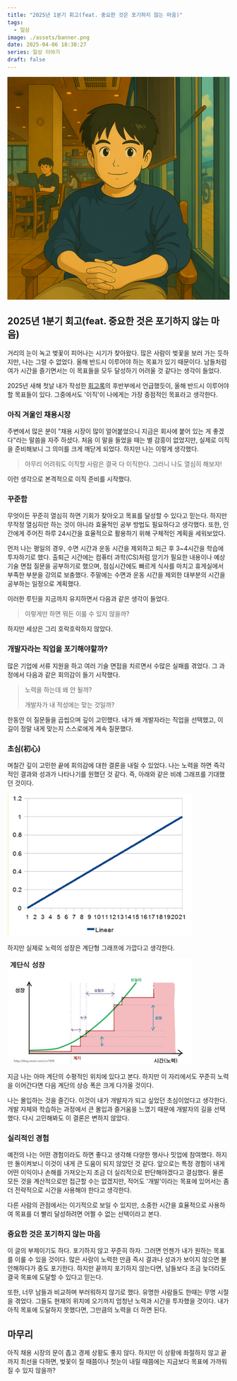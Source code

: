 ```yaml
---
title: "2025년 1분기 회고(feat. 중요한 것은 포기하지 않는 마음)"
tags:
  - 일상
image: ./assets/banner.png
date: 2025-04-06 18:38:27
series: 일상 이야기
draft: false
---
```


![banner](./assets/banner.png)

## 2025년 1분기 회고(feat. 중요한 것은 포기하지 않는 마음)

거리의 눈이 녹고 벚꽃이 피어나는 시기가 찾아왔다. 많은 사람이 벚꽃을 보러 가는 듯하지만, 나는 그럴 수 없었다. 올해 반드시 이루어야 하는 목표가 있기 때문이다. 남들처럼 여가 시간을 즐기면서는 이 목표들을 모두 달성하기 어려울 것 같다는 생각이 들었다.

2025년 새해 첫날 내가 작성한 [회고록](https://sungbin.kr/2024년-주니어-개발자-회고록/)의 후반부에서 언급했듯이, 올해 반드시 이루어야 할 목표들이 있다. 그중에서도 '이직'이 나에게는 가장 중점적인 목표라고 생각한다.

### 아직 겨울인 채용시장

주변에서 많은 분이 "채용 시장이 많이 얼어붙었으니 지금은 회사에 붙어 있는 게 좋겠다"라는 말씀을 자주 하셨다. 처음 이 말을 들었을 때는 별 감흥이 없었지만, 실제로 이직을 준비해보니 그 의미를 크게 깨닫게 되었다. 하지만 나는 이렇게 생각했다.

> 아무리 어려워도 이직할 사람은 결국 다 이직한다. 그러니 나도 열심히 해보자!

이런 생각으로 본격적으로 이직 준비를 시작했다.

### 꾸준함

무엇이든 꾸준히 열심히 하면 기회가 찾아오고 목표를 달성할 수 있다고 믿는다. 하지만 무작정 열심히만 하는 것이 아니라 효율적인 공부 방법도 필요하다고 생각했다. 또한, 인간에게 주어진 하루 24시간을 효율적으로 활용하기 위해 구체적인 계획을 세워보았다.

먼저 나는 평일의 경우, 수면 시간과 운동 시간을 제외하고 퇴근 후 3~4시간을 학습에 투자하기로 했다. 출퇴근 시간에는 컴퓨터 과학(CS)처럼 암기가 필요한 내용이나 예상 기술 면접 질문을 공부하기로 했으며, 점심시간에도 빠르게 식사를 마치고 휴게실에서 부족한 부분을 강의로 보충했다. 주말에는 수면과 운동 시간을 제외한 대부분의 시간을 공부하는 일정으로 계획했다.

이러한 루틴을 지금까지 유지하면서 다음과 같은 생각이 들었다.

> 이렇게만 하면 뭐든 이룰 수 있지 않을까?

하지만 세상은 그리 호락호락하지 않았다.

### 개발자라는 직업을 포기해야할까?

많은 기업에 서류 지원을 하고 여러 기술 면접을 치르면서 수많은 실패를 겪었다. 그 과정에서 다음과 같은 회의감이 들기 시작했다.

> 노력을 하는데 왜 안 될까?
>
> 개발자가 내 적성에는 맞는 것일까?

한동안 이 질문들을 곱씹으며 깊이 고민했다. 내가 왜 개발자라는 직업을 선택했고, 이 길이 정말 내게 맞는지 스스로에게 계속 질문했다.

### 초심(初心)

며칠간 깊이 고민한 끝에 회의감에 대한 결론을 내릴 수 있었다. 나는 노력을 하면 즉각적인 결과와 성과가 나타나기를 원했던 것 같다. 즉, 아래와 같은 비례 그래프를 기대했던 것이다.

![그래프1](./assets/graph1.png)

하지만 실제로 노력의 성장은 계단형 그래프에 가깝다고 생각한다.

![그래프2](./assets/graph2.jpg)

지금 나는 아마 계단의 수평적인 위치에 있다고 본다. 하지만 이 자리에서도 꾸준히 노력을 이어간다면 다음 계단의 상승 폭은 크게 다가올 것이다.

나는 몰입하는 것을 즐긴다. 이것이 내가 개발자가 되고 싶었던 초심이었다고 생각한다. 개발 자체와 학습하는 과정에서 큰 몰입과 즐거움을 느꼈기 때문에 개발자의 길을 선택했다. 다시 고민해봐도 이 결론은 변하지 않았다.

### 실리적인 경험

예전의 나는 어떤 경험이라도 하면 좋다고 생각해 다양한 행사나 밋업에 참여했다. 하지만 돌이켜보니 이것이 내게 큰 도움이 되지 않았던 것 같다. 앞으로는 특정 경험이 내게 어떤 이익이나 손해를 가져오는지 조금 더 실리적으로 판단해야겠다고 결심했다. 물론 모든 것을 계산적으로만 접근할 수는 없겠지만, 적어도 '개발'이라는 목표에 있어서는 좀 더 전략적으로 시간을 사용해야 한다고 생각한다.

다른 사람의 관점에서는 이기적으로 보일 수 있지만, 소중한 시간을 효율적으로 사용하여 목표를 더 빨리 달성하려면 어쩔 수 없는 선택이라고 본다.

### 중요한 것은 포기하지 않는 마음

이 글의 부제이기도 하다. 포기하지 않고 꾸준히 하자. 그러면 언젠가 내가 원하는 목표를 이룰 수 있을 것이다. 많은 사람이 노력한 만큼 즉시 결과나 성과가 보이지 않으면 불안해하다가 중도 포기한다. 하지만 끝까지 포기하지 않는다면, 남들보다 조금 늦더라도 결국 목표에 도달할 수 있다고 믿는다.

또한, 너무 남들과 비교하며 부러워하지 않기로 했다. 유명한 사람들도 한때는 무명 시절을 겪었다. 그들도 현재의 위치에 오기까지 엄청난 노력과 시간을 투자했을 것이다. 내가 아직 목표에 도달하지 못했다면, 그만큼의 노력을 더 하면 된다.

## 마무리

아직 채용 시장의 문이 좁고 경제 상황도 좋지 않다. 하지만 이 상황에 좌절하지 않고 끝까지 최선을 다하면, 벚꽃이 질 때쯤이나 첫눈이 내릴 때쯤에는 지금보다 목표에 가까워질 수 있지 않을까?